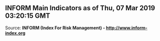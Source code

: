 ## INFORM Main Indicators as of Thu, 07 Mar 2019 03:20:15 GMT

Source: **INFORM (Index For Risk Management) - http://www.inform-index.org**